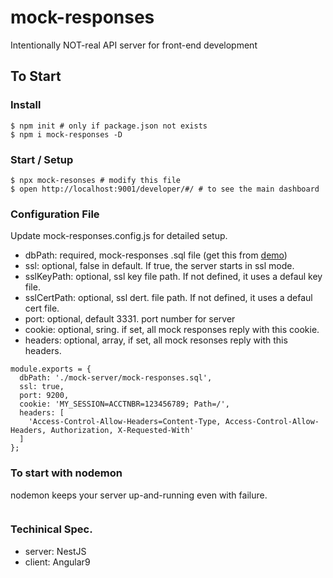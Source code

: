 # mock-responses
Intentionally NOT-real API server for front-end development

## To Start

### Install
```
$ npm init # only if package.json not exists
$ npm i mock-responses -D
```

### Start / Setup
```
$ npx mock-resonses # modify this file
$ open http://localhost:9001/developer/#/ # to see the main dashboard
```

### Configuration File
Update mock-responses.config.js for detailed setup.
 * dbPath: required, mock-responses .sql file (get this from [demo](https://github.com/allenhwkim/mock-responses/blob/master/demo/mock-responses.sql))
 * ssl: optional, false in default. If true, the server starts in ssl mode.
 * sslKeyPath: optional, ssl key file path. If not defined, it uses a defaul key file.
 * sslCertPath: optional, ssl dert. file path. If not defined, it uses a defaul cert file.
 * port: optional, default 3331. port number for server
 * cookie: optional, sring. if set, all mock responses reply with this cookie.
 * headers: optional, array, if set, all mock resonses reply with this headers.
```
module.exports = {
  dbPath: './mock-server/mock-responses.sql',
  ssl: true,
  port: 9200,
  cookie: 'MY_SESSION=ACCTNBR=123456789; Path=/',
  headers: [
    'Access-Control-Allow-Headers=Content-Type, Access-Control-Allow-Headers, Authorization, X-Requested-With'
  ]
};
```

### To start with nodemon
nodemon keeps your server up-and-running even with failure.
```
```

### Techinical Spec. 
  * server: NestJS
  * client: Angular9
